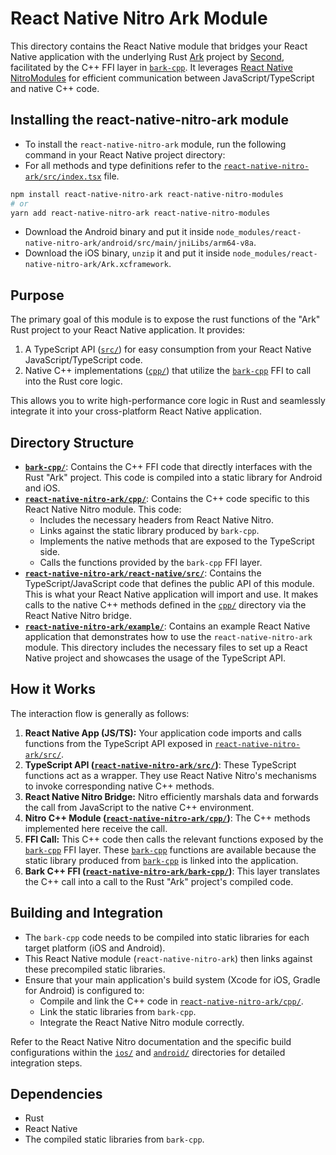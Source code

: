 # React Native Nitro Ark Module

This directory contains the React Native module that bridges your React Native application with the underlying Rust [Ark](https://codeberg.org/ark-bitcoin/bark) project by [Second](https://second.tech), facilitated by the C++ FFI layer in [`bark-cpp`](./bark-cpp). It leverages [React Native NitroModules](https://github.com/mrousavy/nitro) for efficient communication between JavaScript/TypeScript and native C++ code.

## Installing the react-native-nitro-ark module

- To install the `react-native-nitro-ark` module, run the following command in your React Native project directory:
- For all methods and type definitions refer to the [`react-native-nitro-ark/src/index.tsx`](./react-native-nitro-ark/src/index.tsx) file.

```bash
npm install react-native-nitro-ark react-native-nitro-modules
# or
yarn add react-native-nitro-ark react-native-nitro-modules
```

- Download the Android binary and put it inside `node_modules/react-native-nitro-ark/android/src/main/jniLibs/arm64-v8a`.
- Download the iOS binary, `unzip` it and put it inside `node_modules/react-native-nitro-ark/Ark.xcframework`.

## Purpose

The primary goal of this module is to expose the rust functions of the "Ark" Rust project to your React Native application. It provides:

1.  A TypeScript API ([`src/`](./react-native-nitro-ark/src/)) for easy consumption from your React Native JavaScript/TypeScript code.
2.  Native C++ implementations ([`cpp/`](./react-native-nitro-ark/cpp/)) that utilize the [`bark-cpp`](./bark-cpp/) FFI to call into the Rust core logic.

This allows you to write high-performance core logic in Rust and seamlessly integrate it into your cross-platform React Native application.

## Directory Structure

-   **[`bark-cpp/`](./bark-cpp/)**: Contains the C++ FFI code that directly interfaces with the Rust "Ark" project. This code is compiled into a static library for Android and iOS.
-   **[`react-native-nitro-ark/cpp/`](./react-native-nitro-ark/cpp/)**: Contains the C++ code specific to this React Native Nitro module. This code:
    -   Includes the necessary headers from React Native Nitro.
    -   Links against the static library produced by `bark-cpp`.
    -   Implements the native methods that are exposed to the TypeScript side.
    -   Calls the functions provided by the `bark-cpp` FFI layer.
-   **[`react-native-nitro-ark/react-native/src/`](./react-native-nitro-ark/react-native/src/)**: Contains the TypeScript/JavaScript code that defines the public API of this module. This is what your React Native application will import and use. It makes calls to the native C++ methods defined in the [`cpp/`](./react-native-nitro-ark/cpp/) directory via the React Native Nitro bridge.
-   **[`react-native-nitro-ark/example/`](./react-native-nitro-ark/example/)**: Contains an example React Native application that demonstrates how to use the `react-native-nitro-ark` module. This directory includes the necessary files to set up a React Native project and showcases the usage of the TypeScript API.

## How it Works

The interaction flow is generally as follows:

1.  **React Native App (JS/TS):** Your application code imports and calls functions from the TypeScript API exposed in [`react-native-nitro-ark/src/`](./react-native-nitro-ark/src/).
2.  **TypeScript API ([`react-native-nitro-ark/src/`](./react-native-nitro-ark/src/))**: These TypeScript functions act as a wrapper. They use React Native Nitro's mechanisms to invoke corresponding native C++ methods.
3.  **React Native Nitro Bridge:** Nitro efficiently marshals data and forwards the call from JavaScript to the native C++ environment.
4.  **Nitro C++ Module ([`react-native-nitro-ark/cpp/`](./react-native-nitro-ark/cpp/))**: The C++ methods implemented here receive the call.
5.  **FFI Call:** This C++ code then calls the relevant functions exposed by the [`bark-cpp`](./bark-cpp/) FFI layer. These [`bark-cpp`](./bark-cpp/) functions are available because the static library produced from [`bark-cpp`](./bark-cpp/) is linked into the application.
6.  **Bark C++ FFI ([`react-native-nitro-ark/bark-cpp/`](./react-native-nitro-ark/bark-cpp/))**: This layer translates the C++ call into a call to the Rust "Ark" project's compiled code.

## Building and Integration

-   The `bark-cpp` code needs to be compiled into static libraries for each target platform (iOS and Android).
-   This React Native module (`react-native-nitro-ark`) then links against these precompiled static libraries.
-   Ensure that your main application's build system (Xcode for iOS, Gradle for Android) is configured to:
    -   Compile and link the C++ code in [`react-native-nitro-ark/cpp/`](./react-native-nitro-ark/cpp/).
    -   Link the static libraries from `bark-cpp`.
    -   Integrate the React Native Nitro module correctly.

Refer to the React Native Nitro documentation and the specific build configurations within the [`ios/`](./react-native-nitro-ark/ios/) and [`android/`](./react-native-nitro-ark/android/) directories for detailed integration steps.

## Dependencies

-   Rust
-   React Native
-   The compiled static libraries from `bark-cpp`.
